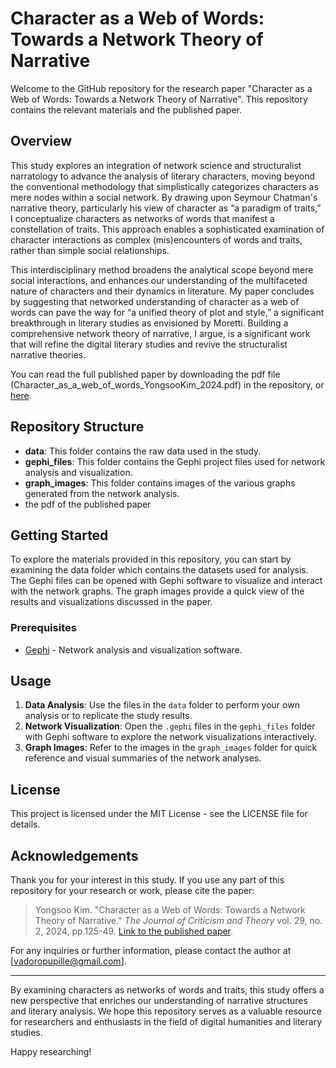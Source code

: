 # Character as a Web of Words: Towards a Network Theory of Narrative

Welcome to the GitHub repository for the research paper "Character as a Web of Words: Towards a Network Theory of Narrative". This repository contains the relevant materials and the published paper. 

## Overview

This study explores an integration of network science and structuralist narratology to advance the analysis of literary characters, moving beyond the conventional methodology that simplistically categorizes characters as mere nodes within a social network. By drawing upon Seymour Chatman's narrative theory, particularly his view of character as “a paradigm of traits,” I conceptualize characters as networks of words that manifest a constellation of traits. This approach enables a sophisticated examination of character interactions as complex (mis)encounters of words and traits, rather than simple social relationships. 

This interdisciplinary method broadens the analytical scope beyond mere social interactions, and enhances our understanding of the multifaceted nature of characters and their dynamics in literature. My paper concludes by suggesting that networked understanding of character as a web of words can pave the way for “a unified theory of plot and style,” a significant breakthrough in literary studies as envisioned by Moretti. Building a comprehensive network theory of narrative, I argue, is a significant work that will refine the digital literary studies and revive the structuralist narrative theories.

You can read the full published paper by downloading the pdf file (Character_as_a_web_of_words_YongsooKim_2024.pdf) in the repository, or [here](https://www.kci.go.kr/kciportal/ci/sereArticleSearch/ciSereArtiView.kci?sereArticleSearchBean.artiId=ART003098428).

## Repository Structure

- **data**: This folder contains the raw data used in the study.
- **gephi_files**: This folder contains the Gephi project files used for network analysis and visualization.
- **graph_images**: This folder contains images of the various graphs generated from the network analysis.
- the pdf of the published paper

## Getting Started

To explore the materials provided in this repository, you can start by examining the data folder which contains the datasets used for analysis. The Gephi files can be opened with Gephi software to visualize and interact with the network graphs. The graph images provide a quick view of the results and visualizations discussed in the paper.

### Prerequisites

- [Gephi](https://gephi.org) - Network analysis and visualization software.

## Usage

1. **Data Analysis**: Use the files in the `data` folder to perform your own analysis or to replicate the study results.
2. **Network Visualization**: Open the `.gephi` files in the `gephi_files` folder with Gephi software to explore the network visualizations interactively.
3. **Graph Images**: Refer to the images in the `graph_images` folder for quick reference and visual summaries of the network analyses.

## License

This project is licensed under the MIT License - see the LICENSE file for details.

## Acknowledgements

Thank you for your interest in this study. If you use any part of this repository for your research or work, please cite the paper:

> Yongsoo Kim. "Character as a Web of Words: Towards a Network Theory of Narrative." _The Journal of Criticism and Theory_ vol. 29, no. 2, 2024, pp.125-49. [Link to the published paper](https://www.kci.go.kr/kciportal/ci/sereArticleSearch/ciSereArtiView.kci?sereArticleSearchBean.artiId=ART003098428).

For any inquiries or further information, please contact the author at [vadoropupille@gmail.com].

---

By examining characters as networks of words and traits, this study offers a new perspective that enriches our understanding of narrative structures and literary analysis. We hope this repository serves as a valuable resource for researchers and enthusiasts in the field of digital humanities and literary studies.

Happy researching!
